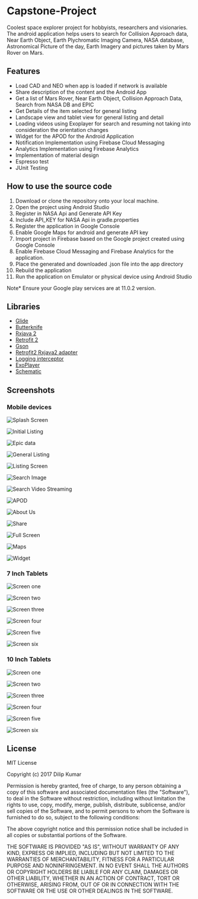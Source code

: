 # Capstone-Project
Coolest space explorer project for hobbyists, researchers and visionaries. The android application helps users to search for Collision Approach data, Near Earth Object, Earth Plychromatic Imaging Camera, NASA database, Astronomical Picture of the day, Earth Imagery and pictures taken by Mars Rover on Mars.

## Features

* Load CAD and NEO when app is loaded if network is available
* Share description of the content and the Android App
* Get a list of Mars Rover, Near Earth Object, Collision Approach Data, Search from NASA DB and EPIC
* Get Details of the item selected for general listing
* Landscape view and tablet view for general listing and detail
* Loading videos using Exoplayer for search and resuming not taking into consideration the orientation changes
* Widget for the APOD for the Android Application
* Notification Implementation using Firebase Cloud Messaging
* Analytics Implementation using Firebase Analytics
* Implementation of material design
* Espresso test
* JUnit Testing

## How to use the source code

1. Download or clone the repository onto your local machine.
2. Open the project using Android Studio
3. Register in NASA Api and Generate API Key
4. Include API_KEY for NASA Api in gradle.properties
5. Register the application in Google Console
6. Enable Google Maps for android and generate API key
7. Import project in Firebase based on the Google project created using Google Console
8. Enable Firebase Cloud Messaging and Firebase Analytics for the application.
9. Place the generated and downloaded .json file into the app directory
10. Rebuild the application
11. Run the application on Emulator or physical device using Android Studio

Note* Ensure your Google play services are at 11.0.2 version.

## Libraries

* [Glide](https://github.com/bumptech/glide)
* [Butterknife](http://jakewharton.github.io/butterknife/)
* [Rxjava 2](https://github.com/ReactiveX/RxJava/wiki/What's-different-in-2.0)
* [Retrofit 2](http://square.github.io/retrofit/)
* [Gson](http://square.github.io/retrofit/)
* [Retrofit2 Rxjava2 adapter](https://github.com/JakeWharton/retrofit2-rxjava2-adapter)
* [Logging interceptor](https://github.com/square/okhttp/tree/master/okhttp-logging-interceptor)
* [ExoPlayer](https://developer.android.com/guide/topics/media/exoplayer.html)
* [Schematic](https://github.com/SimonVT/schematic)

## Screenshots

### Mobile devices
![Splash Screen](https://github.com/dilipkumar4813/Capstone-Project/blob/master/screenshots/device-2017-07-05-123807.png)

![Initial Listing](https://github.com/dilipkumar4813/Capstone-Project/blob/master/screenshots/Screenshot_2017-07-06-23-45-07.png)

![Epic data](https://github.com/dilipkumar4813/Capstone-Project/blob/master/screenshots/device-2017-07-05-231911.png)

![General Listing](https://github.com/dilipkumar4813/Capstone-Project/blob/master/screenshots/Screenshot_2017-07-06-23-28-31.png)

![Listing Screen](https://github.com/dilipkumar4813/Capstone-Project/blob/master/screenshots/Screenshot_2017-07-06-23-28-15.png)

![Search Image](https://github.com/dilipkumar4813/Capstone-Project/blob/master/screenshots/Screenshot_2017-07-06-23-28-07.png)

![Search Video Streaming](https://github.com/dilipkumar4813/Capstone-Project/blob/master/screenshots/Screenshot_2017-07-06-23-28-15.png)

![APOD](https://github.com/dilipkumar4813/Capstone-Project/blob/master/screenshots/Screenshot_2017-07-07-11-57-38.png)

![About Us](https://github.com/dilipkumar4813/Capstone-Project/blob/master/screenshots/Screenshot_2017-07-06-23-45-22.png)

![Share](https://github.com/dilipkumar4813/Capstone-Project/blob/master/screenshots/Screenshot_2017-07-06-23-45-33.png)

![Full Screen](https://github.com/dilipkumar4813/Capstone-Project/blob/master/screenshots/Screenshot_2017-07-06-23-53-18.png)

![Maps](https://github.com/dilipkumar4813/Capstone-Project/blob/master/screenshots/Screenshot_2017-07-06-23-45-14.png)

![Widget](https://github.com/dilipkumar4813/Capstone-Project/blob/master/screenshots/Screenshot_2017-07-07-00-00-10.png)

### 7 Inch Tablets

![Screen one](https://github.com/dilipkumar4813/Capstone-Project/blob/master/screenshots/tablets/7inch/Screenshot_2017-07-07-11-47-45.png)

![Screen two](https://github.com/dilipkumar4813/Capstone-Project/blob/master/screenshots/tablets/7inch/Screenshot_2017-07-07-11-48-26.png)

![Screen three](https://github.com/dilipkumar4813/Capstone-Project/blob/master/screenshots/tablets/7inch/Screenshot_2017-07-07-11-48-40.png)

![Screen four](https://github.com/dilipkumar4813/Capstone-Project/blob/master/screenshots/tablets/7inch/Screenshot_2017-07-07-11-48-55.png)

![Screen five](https://github.com/dilipkumar4813/Capstone-Project/blob/master/screenshots/tablets/7inch/Screenshot_2017-07-07-11-49-10.png)

![Screen six](https://github.com/dilipkumar4813/Capstone-Project/blob/master/screenshots/tablets/7inch/Screenshot_2017-07-07-11-49-34.png)

### 10 Inch Tablets

![Screen one](https://github.com/dilipkumar4813/Capstone-Project/blob/master/screenshots/tablets/10inch/Screenshot_2017-07-07-11-47-59.png)

![Screen two](https://github.com/dilipkumar4813/Capstone-Project/blob/master/screenshots/tablets/10inch/Screenshot_2017-07-07-11-48-18.png)

![Screen three](https://github.com/dilipkumar4813/Capstone-Project/blob/master/screenshots/tablets/10inch/Screenshot_2017-07-07-11-49-21.png)

![Screen four](https://github.com/dilipkumar4813/Capstone-Project/blob/master/screenshots/tablets/10inch/Screenshot_2017-07-07-11-51-23.png)

![Screen five](https://github.com/dilipkumar4813/Capstone-Project/blob/master/screenshots/tablets/10inch/Screenshot_2017-07-07-11-51-54.png)

![Screen six](https://github.com/dilipkumar4813/Capstone-Project/blob/master/screenshots/tablets/10inch/Screenshot_2017-07-07-11-52-28.png)

## License

MIT License

Copyright (c) 2017 Dilip Kumar

Permission is hereby granted, free of charge, to any person obtaining a copy
of this software and associated documentation files (the "Software"), to deal
in the Software without restriction, including without limitation the rights
to use, copy, modify, merge, publish, distribute, sublicense, and/or sell
copies of the Software, and to permit persons to whom the Software is
furnished to do so, subject to the following conditions:

The above copyright notice and this permission notice shall be included in all
copies or substantial portions of the Software.

THE SOFTWARE IS PROVIDED "AS IS", WITHOUT WARRANTY OF ANY KIND, EXPRESS OR
IMPLIED, INCLUDING BUT NOT LIMITED TO THE WARRANTIES OF MERCHANTABILITY,
FITNESS FOR A PARTICULAR PURPOSE AND NONINFRINGEMENT. IN NO EVENT SHALL THE
AUTHORS OR COPYRIGHT HOLDERS BE LIABLE FOR ANY CLAIM, DAMAGES OR OTHER
LIABILITY, WHETHER IN AN ACTION OF CONTRACT, TORT OR OTHERWISE, ARISING FROM,
OUT OF OR IN CONNECTION WITH THE SOFTWARE OR THE USE OR OTHER DEALINGS IN THE
SOFTWARE.

